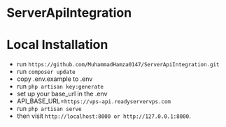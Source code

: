 # ServerApiIntegration

# Local Installation

- run `` https://github.com/MuhammadHamza0147/ServerApiIntegration.git ``
- run ``composer update `` 
- copy .env.example to .env
- run `` php artisan key:generate ``
- set up your base_url in the .env
- API_BASE_URL=``https://vps-api.readyservervps.com``
- run `` php artisan serve ``
- then visit `` http://localhost:8000 or http://127.0.0.1:8000 ``.
